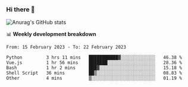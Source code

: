 ### Hi there 👋
![Anurag's GitHub stats](https://github-readme-stats.vercel.app/api?username=jami1024&show_icons=true&theme=radical)

📊 **Weekly development breakdown**
<!--START_SECTION:waka-->

```text
From: 15 February 2023 - To: 22 February 2023

Python         3 hrs 11 mins   ███████████▓░░░░░░░░░░░░░   46.38 %
Vue.js         1 hr 56 mins    ███████░░░░░░░░░░░░░░░░░░   28.36 %
Bash           1 hr 2 mins     ███▓░░░░░░░░░░░░░░░░░░░░░   15.18 %
Shell Script   36 mins         ██▒░░░░░░░░░░░░░░░░░░░░░░   08.83 %
Other          4 mins          ▒░░░░░░░░░░░░░░░░░░░░░░░░   01.19 %
```

<!--END_SECTION:waka-->
<!--
**jami1024/jami1024** is a ✨ _special_ ✨ repository because its `README.md` (this file) appears on your GitHub profile.

Here are some ideas to get you started:

- 🔭 I’m currently working on ...
- 🌱 I’m currently learning ...
- 👯 I’m looking to collaborate on ...
- 🤔 I’m looking for help with ...
- 💬 Ask me about ...
- 📫 How to reach me: ...
- 😄 Pronouns: ...
- ⚡ Fun fact: ...
-->
